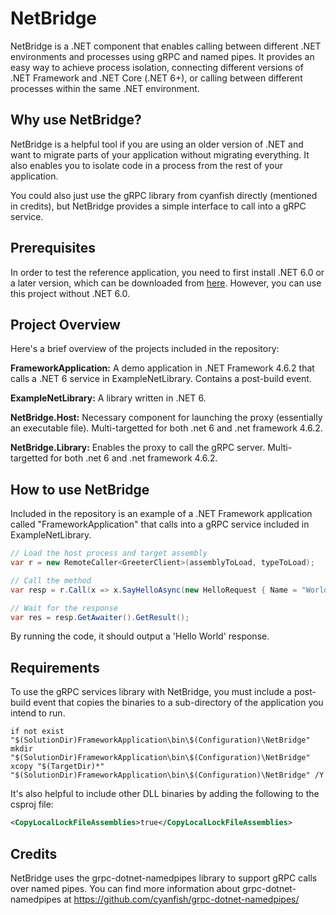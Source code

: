# NetBridge

NetBridge is a .NET component that enables calling between different .NET environments and processes using gRPC and named pipes. It provides an easy way to achieve process isolation, connecting different versions of .NET Framework and .NET Core (.NET 6+), or calling between different processes within the same .NET environment.

## Why use NetBridge?

NetBridge is a helpful tool if you are using an older version of .NET and want to migrate parts of your application without migrating everything.
It also enables you to isolate code in a process from the rest of your application.

You could also just use the gRPC library from cyanfish directly (mentioned in credits), but NetBridge provides a simple interface to call into a gRPC service.

## Prerequisites
In order to test the reference application, you need to first install .NET 6.0 or a later version, which can be downloaded from [here](https://dotnet.microsoft.com/en-us/download/dotnet/6.0). However, you can use this project without .NET 6.0.

## Project Overview
Here's a brief overview of the projects included in the repository:

**FrameworkApplication:** A demo application in .NET Framework 4.6.2 that calls a .NET 6 service in ExampleNetLibrary. Contains a post-build event.

**ExampleNetLibrary:** A library written in .NET 6.

**NetBridge.Host:** Necessary component for launching the proxy (essentially an executable file). Multi-targetted for both .net 6 and .net framework 4.6.2.

**NetBridge.Library:** Enables the proxy to call the gRPC server. Multi-targetted for both .net 6 and .net framework 4.6.2.

## How to use NetBridge

Included in the repository is an example of a .NET Framework application called "FrameworkApplication" that calls into a gRPC service included in ExampleNetLibrary.

```csharp
// Load the host process and target assembly
var r = new RemoteCaller<GreeterClient>(assemblyToLoad, typeToLoad);

// Call the method
var resp = r.Call(x => x.SayHelloAsync(new HelloRequest { Name = "World" }));

// Wait for the response
var res = resp.GetAwaiter().GetResult();

```
By running the code, it should output a 'Hello World' response.

## Requirements
To use the gRPC services library with NetBridge, you must include a post-build event that copies the binaries to a sub-directory of the application you intend to run.
```
if not exist "$(SolutionDir)FrameworkApplication\bin\$(Configuration)\NetBridge" mkdir "$(SolutionDir)FrameworkApplication\bin\$(Configuration)\NetBridge"
xcopy "$(TargetDir)*" "$(SolutionDir)FrameworkApplication\bin\$(Configuration)\NetBridge" /Y
```

It's also helpful to include other DLL binaries by adding the following to the csproj file:
```xml
<CopyLocalLockFileAssemblies>true</CopyLocalLockFileAssemblies>
```

## Credits
NetBridge uses the grpc-dotnet-namedpipes library to support gRPC calls over named pipes. You can find more information about grpc-dotnet-namedpipes at https://github.com/cyanfish/grpc-dotnet-namedpipes/
